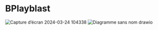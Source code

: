 # BPlayblast
![Capture d’écran 2024-03-24 104338](https://github.com/JacobProvencher/BPlayblast-Pipeline/assets/159086368/86f9bf0b-5b6a-483a-b173-a2377dc2ae37)
![Diagramme sans nom drawio](https://github.com/JacobProvencher/BPlayblast-Pipeline/assets/159086368/1870cdba-9acd-4667-8e83-821a71b01f35)

